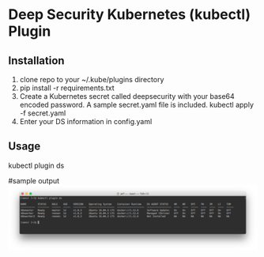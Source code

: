 
Deep Security Kubernetes (kubectl) Plugin
====

## Installation
1. clone repo to your ~/.kube/plugins directory
2. pip install -r requirements.txt
3. Create a Kubernetes secret called deepsecurity with your base64 encoded password.
   A sample secret.yaml file is included. kubectl apply -f secret.yaml
4. Enter your DS information in config.yaml


## Usage
kubectl plugin ds


#sample output
![Alt text](ds_kubectl_plugin.jpg)

